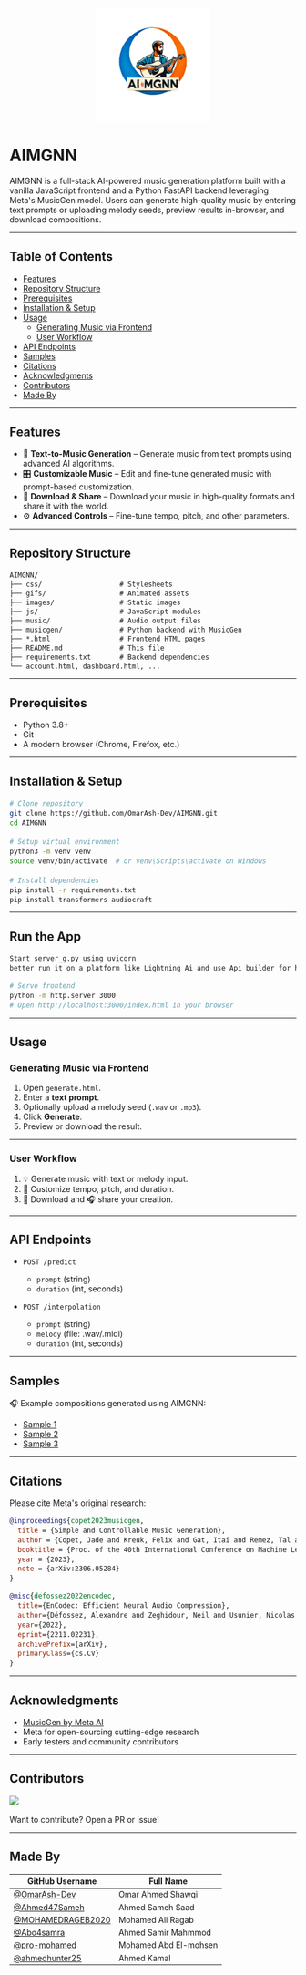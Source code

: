 <p align="center">
  <img src="images/logo.png" alt="AIMGNN Logo" width="200"/>
</p>

# AIMGNN

AIMGNN is a full-stack AI-powered music generation platform built with a vanilla JavaScript frontend and a Python FastAPI backend leveraging Meta's MusicGen model. Users can generate high-quality music by entering text prompts or uploading melody seeds, preview results in-browser, and download compositions.

---

## Table of Contents

* [Features](#features)
* [Repository Structure](#repository-structure)
* [Prerequisites](#prerequisites)
* [Installation & Setup](#installation--setup)
* [Usage](#usage)
  * [Generating Music via Frontend](#generating-music-via-frontend)
  * [User Workflow](#user-workflow)
* [API Endpoints](#api-endpoints)
* [Samples](#samples)
* [Citations](#citations)
* [Acknowledgments](#acknowledgments)
* [Contributors](#contributors)
* [Made By](#made-by)

---

## Features

* 🎵 **Text-to-Music Generation** – Generate music from text prompts using advanced AI algorithms.
* 🎛️ **Customizable Music** – Edit and fine-tune generated music with prompt-based customization.
* 💾 **Download & Share** – Download your music in high-quality formats and share it with the world.
* ⚙️ **Advanced Controls** – Fine-tune tempo, pitch, and other parameters.

---

## Repository Structure

```
AIMGNN/
├── css/                   # Stylesheets
├── gifs/                  # Animated assets
├── images/                # Static images
├── js/                    # JavaScript modules
├── music/                 # Audio output files
├── musicgen/              # Python backend with MusicGen
├── *.html                 # Frontend HTML pages
├── README.md              # This file
├── requirements.txt       # Backend dependencies
└── account.html, dashboard.html, ...
```

---

## Prerequisites

* Python 3.8+
* Git
* A modern browser (Chrome, Firefox, etc.)

---

## Installation & Setup

```bash
# Clone repository
git clone https://github.com/OmarAsh-Dev/AIMGNN.git
cd AIMGNN

# Setup virtual environment
python3 -m venv venv
source venv/bin/activate  # or venv\Scripts\activate on Windows

# Install dependencies
pip install -r requirements.txt
pip install transformers audiocraft
```

---

## Run the App

```bash
Start server_g.py using uvicorn 
better run it on a platform like Lightning Ai and use Api builder for hosting it
```

```bash
# Serve frontend
python -m http.server 3000
# Open http://localhost:3000/index.html in your browser
```

---

## Usage

### Generating Music via Frontend

1. Open `generate.html`.
2. Enter a **text prompt**.
3. Optionally upload a melody seed (`.wav` or `.mp3`).
4. Click **Generate**.
5. Preview or download the result.

---

### User Workflow

1. 💡 Generate music with text or melody input.
2. 🧪 Customize tempo, pitch, and duration.
3. 💾 Download and 🎧 share your creation.

---

## API Endpoints

* `POST /predict`

  * `prompt` (string)
  * `duration` (int, seconds)

* `POST /interpolation`

  * `prompt` (string)
  * `melody` (file: .wav/.midi)
  * `duration` (int, seconds)

---

## Samples

🎧 Example compositions generated using AIMGNN:

* [Sample 1](music/sample1.wav)
* [Sample 2](music/sample2.wav)
* [Sample 3](music/sample3.wav)

---

## Citations

Please cite Meta's original research:

```bibtex
@inproceedings{copet2023musicgen,
  title = {Simple and Controllable Music Generation},
  author = {Copet, Jade and Kreuk, Felix and Gat, Itai and Remez, Tal and Kant, David and Synnaeve, Gabriel and Adi, Yossi and Défossez, Alexandre},
  booktitle = {Proc. of the 40th International Conference on Machine Learning},
  year = {2023},
  note = {arXiv:2306.05284}
}
```

```bibtex
@misc{defossez2022encodec,
  title={EnCodec: Efficient Neural Audio Compression},
  author={Défossez, Alexandre and Zeghidour, Neil and Usunier, Nicolas and Bottou, Léon and Synnaeve, Gabriel},
  year={2022},
  eprint={2211.02231},
  archivePrefix={arXiv},
  primaryClass={cs.CV}
}
```

---

## Acknowledgments

* [MusicGen by Meta AI](https://github.com/facebookresearch/audiocraft)
* Meta for open-sourcing cutting-edge research
* Early testers and community contributors

---


## Contributors

<a href="https://github.com/OmarAsh-Dev"><img src="https://avatars.githubusercontent.com/OmarAsh-Dev" width="50"/></a>

Want to contribute? Open a PR or issue!

---

## Made By

| GitHub Username                                          | Full Name                
| -------------------------------------------------------- | ------------------------ 
| [@OmarAsh-Dev](https://github.com/OmarAsh-Dev)           | Omar Ahmed Shawqi           
| [@Ahmed47Sameh](https://github.com/Ahmed47Sameh)         | Ahmed Sameh Saad 
| [@MOHAMEDRAGEB2020](https://github.com/MOHAMEDRAGEB2020) | Mohamed Ali Ragab  
| [@Abo4samra](https://github.com/Abo4samra)               | Ahmed Samir Mahmmod    
| [@pro-mohamed](https://github.com/pro-mohamed)           | Mohamed Abd El-mohsen    
| [@ahmedhunter25](https://github.com/ahmedhunter25)       | Ahmed Kamal     
